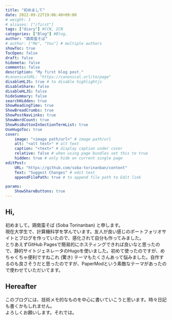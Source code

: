 ```yaml
---
title: "初めまして"
date: 2022-09-22T19:06:40+09:00
# weight: 1
# aliases: ["/first"]
tags: ["diary"] #CCN, ICN
categories: ["Blog"] #Blog, 
author: "鶏南蛮そば"
# author: ["Me", "You"] # multiple authors
showToc: true
TocOpen: false
draft: false
hidemeta: false
comments: false
description: "My first blog post."
#canonicalURL: "https://canonical.url/to/page"
disableHLJS: true # to disable highlightjs
disableShare: false
disableHLJS: false
hideSummary: false
searchHidden: true
ShowReadingTime: true
ShowBreadCrumbs: true
ShowPostNavLinks: true
ShowWordCount: true
ShowRssButtonInSectionTermList: true
UseHugoToc: true
cover:
    image: "<image path/url>" # image path/url
    alt: "<alt text>" # alt text
    caption: "<text>" # display caption under cover
    relative: false # when using page bundles set this to true
    hidden: true # only hide on current single page
editPost:
    URL: "https://github.com/soba-torinanban/content"
    Text: "Suggest Changes" # edit text
    appendFilePath: true # to append file path to Edit link

params:
    ShowShareButtons: true
---
```


## Hi,
初めまして。鶏南蛮そば (Soba Torinanban) と申します。    
現在大学生で、計算機科学を学んでいます。友人が良い感じのポートフォリオサイトとブログを作っていたので、感化されて自分も作ってみました。    
とりあえずGitHub Pagesで簡易的にホスティングできれば良いなと思ったので、静的サイトジェネレータのHugoを使いました。初めて使ったのですが、めちゃくちゃ便利ですねこれ (驚き) テーマもたくさんあって悩みました。自作するのも良さそうだと思ったのですが、PaperModという素敵なテーマがあったので使わせていただいてます。  
## Hereafter
このブログには、技術メモ的なものを中心に書いていこうと思います。時々日記も書くかもしれません。  
よろしくお願いします。それでは。
